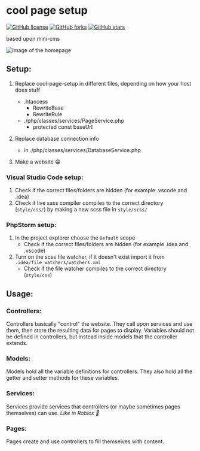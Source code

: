 # cool page setup
[![GitHub license](https://img.shields.io/github/license/ketrab2004/cool-page.setup?style=plastic)](https://github.com/ketrab2004/cool-page.setup/blob/master/LICENSE) [![GitHub forks](https://img.shields.io/github/forks/ketrab2004/cool-page.setup?style=plastic)](https://github.com/ketrab2004/cool-page.setup/network) [![GitHub stars](https://img.shields.io/github/stars/ketrab2004/cool-page.setup?style=plastic)](https://github.com/ketrab2004/cool-page.setup/stargazers)

based upon mini-cms

![Image of the homepage](https://user-images.githubusercontent.com/60228292/140168130-aad7cfef-2691-43a9-82e6-9cd6018c42b6.png)

## Setup:

1. Replace cool-page-setup in different files, depending on how your host does stuff
   * .htaccess
      - RewriteBase
      - RewriteRule
   * ./php/classes/services/PageService.php
      - protected const baseUrl

2. Replace database connection info
   * in ./php/classes/services/DatabaseService.php

3. Make a website 😁

### Visual Studio Code setup:
1. Check if the correct files/folders are hidden (for example .vscode and .idea)
2. Check if live sass compiler compiles to the correct directory (```style/css/```) by making a new scss file in ```style/scss/```

### PhpStorm setup:
1. In the project explorer choose the ```Default``` scope
   - Check if the correct files/folders are hidden (for example .idea and .vscode)
2. Turn on the scss file watcher, if it doesn't exist import it from ```.idea/file_watchers/watchers.xml```
   - Check if the file watcher compiles to the correct directory (```style/css```)

## Usage:

### Controllers:
Controllers basically "control" the website.
They call upon services and use them, then store the resulting data for pages to display.
Variables should not be defined in controllers, but instead inside models that the controller extends.

### Models:
Models hold all the variable definitions for controllers.
They also hold all the getter and setter methods for these variables.

### Services:
Services provide services that controllers (or maybe sometimes pages themselves) can use.
<i>Like in Roblox 🙂</i>

### Pages:
Pages create and use controllers to fill themselves with content.
